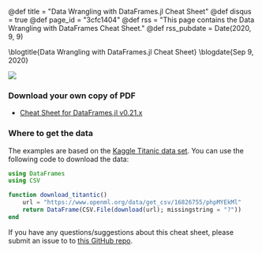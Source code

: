 @def title = "Data Wrangling with DataFrames.jl Cheat Sheet"
@def disqus = true
@def page_id = "3cfc1404"
@def rss = "This page contains the Data Wrangling with DataFrames Cheat Sheet."
@def rss_pubdate = Date(2020, 9, 9)

\blogtitle{Data Wrangling with DataFrames.jl Cheat Sheet}
\blogdate{Sep 9, 2020}

![](/assets/pages/data-wrangling-with-data-frames-jl-cheat-sheet/banner.png)

### Download your own copy of PDF

- [Cheat Sheet for DataFrames.jl v0.21.x](/assets/pages/data-wrangling-with-data-frames-jl-cheat-sheet/DataFramesCheatSheet_v0.21.pdf)

### Where to get the data

The examples are based on the [Kaggle Titanic data set](https://www.kaggle.com/c/titanic/data).
You can use the following code to download the data:

```julia
using DataFrames
using CSV

function download_titantic()
    url = "https://www.openml.org/data/get_csv/16826755/phpMYEkMl"
    return DataFrame(CSV.File(download(url); missingstring = "?"))
end
```

If you have any questions/suggestions about this cheat sheet, please submit an issue to
to [this GitHub repo](https://github.com/tk3369/www.ahsmart.com/issues).

